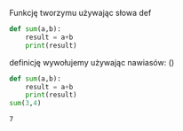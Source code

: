 Funkcję tworzymu używając słowa def


```python
def sum(a,b):
    result = a+b
    print(result)
```

definicję wywołujemy używając nawiasów: ()


```python
def sum(a,b):
    result = a+b
    print(result)
sum(3,4)
```

    7
    
